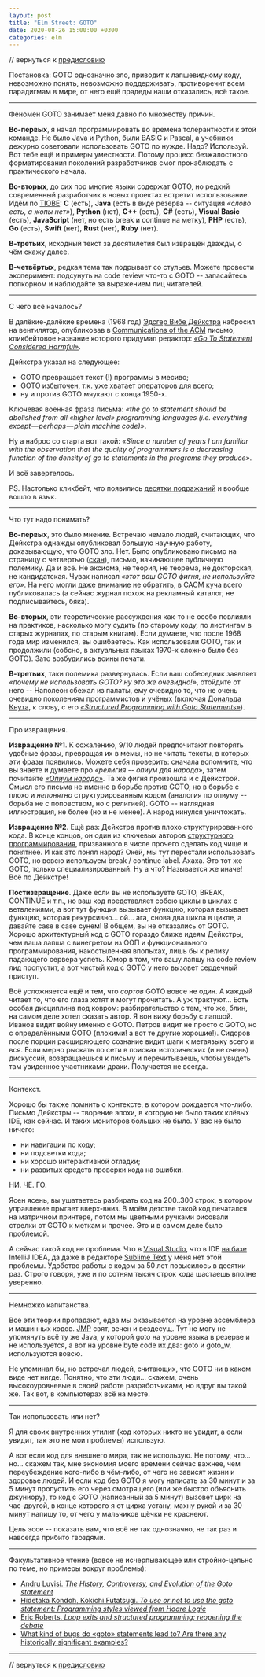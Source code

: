 ```yaml
---
layout: post
title: "Elm Street: GOTO"
date: 2020-08-26 15:00:00 +0300
categories: elm
---
```


// вернуться к [предисловию](/2020/08/26/elm-predislovie/)

Постановка: GOTO однозначно зло, приводит к лапшевидному коду, невозможно понять, невозможно поддерживать, противоречит всем парадигмам в мире, от него ещё прадеды наши отказались, всё такое.

---

Феномен GOTO занимает меня давно по множеству причин.

**Во-первых**, я начал программировать во времена толерантности к этой команде. Не было Java и Python, были BASIC и Pascal, а учебники дежурно советовали использовать GOTO по нужде. Надо? Используй. Вот тебе ещё и примеры уместности. Потому процесс безжалостного форматирования поколений разработчиков смог пронаблюдать с практического начала.

**Во-вторых**, до сих пор многие языки содержат GOTO, но редкий современный разработчик в новых проектах встретит использование. Идём по [TIOBE](https://www.tiobe.com/tiobe-index/): **C** (есть), **Java** (есть в виде резерва -- ситуация *«слово есть, а жопы нет»*), **Python** (нет), **C++** (есть), **C#** (есть), **Visual Basic** (есть), **JavaScript** (нет, но есть break и continue на метку), **PHP** (есть), **Go** (есть), **Swift** (нет), **Rust** (нет), **Ruby** (нет).

**В-третьих**, исходный текст за десятилетия был извращён дважды, о чём скажу далее.

**В-четвёртых**, редкая тема так подрывает со стульев. Можете провести эксперимент: подсунуть на code review что-то с GOTO -- запасайтесь попкорном и наблюдайте за выражением лиц читателей.

---

С чего всё началось?

В далёкие-далёкие времена (1968 год) [Эдсгер Вибе Дейкстра](https://ru.wikipedia.org/wiki/Дейкстра,_Эдсгер_Вибе) набросил на вентилятор, опубликовав в [Communications of the ACM](https://cacm.acm.org) письмо, кликбейтовое название которого придумал редактор: [*«Go To Statement Considered Harmful»*](http://www.cs.utexas.edu/users/EWD/transcriptions/EWD02xx/EWD215.html).

Дейкстра указал на следующее:
* GOTO превращает текст (!) программы в месиво;
* GOTO избыточен, т.к. уже хватает операторов для всего;
* ну и против GOTO мяукают с конца 1950-х.

Ключевая военная фраза письма: *«the go to statement should be abolished from all «higher level» programming languages (i.e. everything except — perhaps — plain machine code)»*.

Ну а наброс со старта вот такой: *«Since a number of years I am familiar with the observation that the quality of programmers is a decreasing function of the density of go to statements in the programs they produce»*.

И всё завертелось.

PS. Настолько кликбейт, что появились [десятки подражаний](https://en.wikipedia.org/wiki/Considered_harmful) и вообще вошло в язык.

---

Что тут надо понимать?

**Во-первых**, это было мнение. Встречаю немало людей, считающих, что Дейкстра однажды опубликовал большую научную работу, доказывающую, что GOTO зло. Нет. Было опубликовано письмо на страницу с четвертью ([скан](https://homepages.cwi.nl/~storm/teaching/reader/Dijkstra68.pdf)), письмо, начинающее публичную полемику. Да и всё. Не аксиома, не теория, не теорема, не докторская, не кандидатская. Чувак написал *«этот ваш GOTO фигня, не используйте его»*. На него могли даже внимание не обратить, в CACM куча всего публиковалась (а сейчас журнал похож на рекламный каталог, не подписывайтесь, бяка).

**Во-вторых**, эти теоретические рассуждения как-то не особо повлияли на практиков, насколько могу судить (по старому коду, по листингам в старых журналах, по старым книгам). Если думаете, что после 1968 года мир изменился, вы ошибаетесь. Как использовали GOTO, так и продолжили (собсно, в актуальных языках 1970-х сложно было без GOTO). Зато возбудились воины печати.

**В-третьих**, таки полемика развернулась. Если ваш собеседник заявляет *«почему не использовать GOTO? ну это же очевидно!»*, отойдите от него -- Наполеон сбежал из палаты, ему очевидно то, что не очень очевидно поколениям программистов и учёных (включая [Дональда Кнута](https://ru.wikipedia.org/wiki/Кнут,_Дональд_Эрвин), к слову, с его [*«Structured Programming with Goto Statements»*](http://www.clifford.at/cfun/cliffdev/p261-knuth.pdf)).

---

Про извращения.

**Извращение №1**. К сожалению, 9/10 людей предпочитают повторять удобные фразы, превращая их в мемы, но не читать тексты, в которых эти фразы появились. Можете себя проверить: сначала вспомните, что вы знаете и думаете про *«религия -- опиум для народа»*, затем почитайте [*«Опиум народа»*](https://ru.wikipedia.org/wiki/Опиум_народа). Та же фигня произошла и с Дейкстрой. Смысл его письма не именно в борьбе против GOTO, но в борьбе с плохо и *непонятно* структурированным кодом (аналогия по опиуму -- борьба не с поповством, но с религией). GOTO -- наглядная иллюстрация, не более (но и не менее). А народ кинулся уничтожать.

**Извращение №2**. Ещё раз: Дейкстра против плохо структурированного кода. В конце концов, он один из ключевых авторов [структурного программирования](https://en.wikipedia.org/wiki/Structured_programming), призванного в числе прочего сделать код чище и понятнее. И как это понял народ? Окей, мы тут перестали использовать GOTO, но вовсю используем break / continue label. Ахаха. Это тот же GOTO, только специализированный. Ну а что? Называется же иначе! Всё по Дейкстре!

**Постизвращение**. Даже если вы не используете GOTO, BREAK, CONTINUE и т.п., но ваш код представляет собою циклы в циклах с ветвлениями, а вот тут функция вызывает функцию, которая вызывает функцию, которая рекурсивно... ой... ага, снова два цикла в цикле, а давайте case в case сунем! В общем, вы не отказались от GOTO. Хорошо архитектурный код с GOTO гораздо ближе идеям Дейкстры, чем ваша лапша с винегретом из ООП и функционального программирования, накостыленная впопыхах, лишь бы к релизу падающего сервера успеть. Юмор в том, что вашу лапшу на code review лид пропустит, а вот чистый код с GOTO у него вызовет сердечный приступ.

Всё усложняется ещё и тем, что *сортов* GOTO вовсе не один. А каждый читает то, что его глаза хотят и могут прочитать. А уж трактуют... Есть особая дисциплина под ковром: разбирательство с тем, что же, блин, на самом деле хотел сказать автор. Я вон вижу борьбу с лапшой. Иванов видит войну именно с GOTO. Петров видит не просто с GOTO, но с определёнными GOTO (плохими! а вот те другие хорошие!). Сидоров после порции расширяющего сознание видит шаги к метаязыку всего и вся. Если мерно рыскать по сети в поисках исторических (и не очень) дискуссий, возвращаешься к письму и перечитываешь, чтобы увидеть там увиденное участниками драки. Получается не всегда.

---

Контекст.

Хорошо бы также помнить о контексте, в котором рождается что-либо. Письмо Дейкстры -- творение эпохи, в которую не было таких клёвых IDE, как сейчас. И таких мониторов больших не было. У вас не было ничего:
* ни навигации по коду;
* ни подсветки кода;
* ни хорошо интерактивной отладки;
* ни развитых средств проверки кода на ошибки.

НИ. ЧЕ. ГО.

Ясен ясень, вы ушатаетесь разбирать код на 200..300 строк, в котором управление прыгает вверх-вниз. В моём детстве такой код печатался на матричном принтере, потом мы цветными ручками рисовали стрелки от GOTO к меткам и прочее. Это и в самом деле было проблемой.

А сейчас такой код не проблема. Что в [Visual Studio](https://visualstudio.microsoft.com/ru/), что в IDE [на базе](https://www.jetbrains.com/) IntelliJ IDEA, да даже в редакторе [Sublime Text](https://www.sublimetext.com/) у меня нет этой проблемы. Удобство работы с кодом за 50 лет повысилось в десятки раз. Строго говоря, уже и по сотням тысяч строк кода шастаешь вполне уверенно.

---

Немножко капитанства.

Все эти теории пропадают, едва мы оказывается на уровне ассемблера и машинных кодов. [JMP](https://en.wikipedia.org/wiki/JMP_(x86_instruction)) свят, вечен и вездесущ. Тут не могу не упомянуть всё ту же Java, у которой goto на уровне языка в резерве и не используется, а вот на уровне byte code их два: goto и goto_w, используются вовсю.

Не упоминал бы, но встречал людей, считающих, что GOTO ни в каком виде нет нигде. Понятно, что эти люди... скажем, очень высокоуровневые в своей работе разработчиками, но вдруг вы такой же. Так вот, в компьютерах всё на месте.

---

Так использовать или нет?

Я для своих внутренних утилит (код которых никто не увидит, а если увидит, так это не мои проблемы) использую.

А вот если код для внешнего мира, так не использую. Не потому, что... но... скажем так, мне экономия моего времени сейчас важнее, чем переубеждение кого-либо в чём-либо, от чего не зависят жизни и здоровье людей. И если код без GOTO я могу написать за 30 минут и за 5 минут пропустить его через смотрящего (или же быстро объяснить джуниору), то код с GOTO (написанный за 5 минут) вызовет цирк на час-другой, в конце которого я от цирка устану, махну рукой и за 30 минут напишу то, от чего у мальчиков щёчки не краснеют.

Цель эссе -- показать вам, что всё не так однозначно, не так раз и навсегда прибито гвоздями.

---

Факультативное чтение (вовсе не исчерпывающее или стройно-цельно по теме, но примеры вокруг проблемы):
* [Andru Luvisi. *The History, Controversy, and Evolution of the Goto statement*](http://web.sonoma.edu/users/l/luvisi/goto/goto.pdf)
* [Hidetaka Kondoh, Kokichi Futatsugi. *To use or not to use the goto statement: Programming styles viewed from Hoare Logic*](https://www.sciencedirect.com/science/article/pii/S0167642305000924)
* [Eric Roberts. *Loop exits and structured programming: reopening the debate*](https://www.researchgate.net/publication/221537057_Loop_exits_and_structured_programming_reopening_the_debate)
* [What kind of bugs do «goto» statements lead to? Are there any historically significant examples?](https://softwareengineering.stackexchange.com/questions/334417/what-kind-of-bugs-do-goto-statements-lead-to-are-there-any-historically-signi)

---

// вернуться к [предисловию](/2020/08/26/elm-predislovie/)
